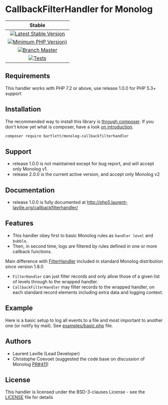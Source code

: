 # CallbackFilterHandler for Monolog

| Stable |
|:------:|
| [![Latest Stable Version](https://img.shields.io/packagist/v/bartlett/monolog-callbackfilterhandler)](https://packagist.org/packages/bartlett/monolog-callbackfilterhandler) |
| [![Minimum PHP Version)](https://img.shields.io/packagist/php-v/bartlett/monolog-callbackfilterhandler)](https://php.net/) |
| [![Branch Master](https://img.shields.io/badge/branch-master-blue)](https://github.com/llaville/monolog-callbackfilterhandler) |
| [![Tests](https://github.com/llaville/php-compatinfo-db/workflows/Tests/badge.svg)](https://github.com/llaville/monolog-callbackfilterhandler/actions) |


## Requirements

This handler works with PHP 7.2 or above, use release 1.0.0 for PHP 5.3+ support

## Installation

The recommended way to install this library is [through composer](http://getcomposer.org).
If you don't know yet what is composer, have a look [on introduction](http://getcomposer.org/doc/00-intro.md).

```bash
composer require bartlett/monolog-callbackfilterhandler
```

## Support

- release 1.0.0 is not maintained except for bug report, and will accept only Monolog v1.
- release 2.0.0 is the current active version, and accept only Monolog v2

## Documentation

- release 1.0.0 is fully documented at <http://php5.laurent-laville.org/callbackfilterhandler/>

## Features

* This handler obey first to basic Monolog rules as `handler level` and `bubble`.
* Then, in second time, logs are filtered by rules defined in one or more callback functions.

Main difference with [FilterHandler](https://github.com/Seldaek/monolog/blob/master/src/Monolog/Handler/FilterHandler.php)
included in standard Monolog distribution since version 1.8.0

* `FilterHandler` can just filter records and only allow those of a given list of levels through to the wrapped handler.
* `CallbackFilterHandler` may filter records to the wrapped handler, on each standard record elements including extra data and logging context.

## Example

Here is a basic setup to log all events to a file and most important to another one (or notify by mail).
See [examples/basic.php](https://github.com/llaville/monolog-callbackfilterhandler/blob/master/examples/basic.php) file.

## Authors

* Laurent Laville (Lead Developer)
* Christophe Coevoet (suggested the code base on discussion of Monolog
[PR#411](https://github.com/Seldaek/monolog/pull/411#issuecomment-53413159))

## License

This handler is licensed under the BSD-3-clauses License - see the [LICENSE](https://github.com/llaville/monolog-callbackfilterhandler/blob/master/LICENSE) file for details
